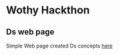 # Wothy Hackthon
## Ds web page 

Simple Web page created Ds concepts
[here](https://hrudai2002.github.io/Ds-web-page/)
